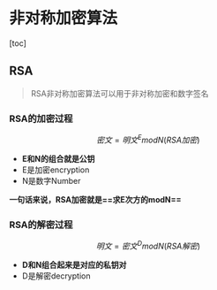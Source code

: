 # 非对称加密算法

[toc]

## RSA 

> RSA非对称加密算法可以用于非对称加密和数字签名

### RSA的加密过程

$$
密文 = 明文^E mod N(RSA加密)
$$

+ **E和N的组合就是公钥**
+ E是加密encryption
+ N是数字Number

**一句话来说，RSA加密就是==求E次方的modN==**



### RSA的解密过程

$$
明文 = 密文^D mod N(RSA解密)
$$

+ **D和N组合起来是对应的私钥对**
+ D是解密decryption



